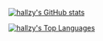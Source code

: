 [![hallzy's GitHub stats](https://github-readme-stats.vercel.app/api?username=hallzy&count_private=true&show_icons=true&theme=gruvbox&include_all_commits=true)](https://github.com/anuraghazra/github-readme-stats)

[![hallzy's Top Languages](https://github-readme-stats.vercel.app/api/top-langs/?username=hallzy&langs_count=10&theme=gruvbox)](https://github.com/anuraghazra/github-readme-stats)
